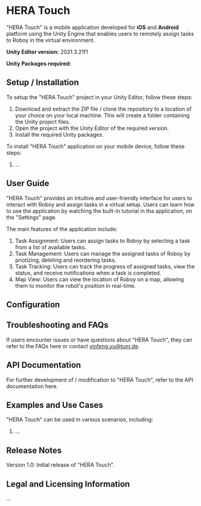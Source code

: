 # HERA Touch

"HERA Touch" is a mobile application developed for **iOS** and **Android** platform using the Unity Engine that enables users to remotely assign tasks to Roboy in the virtual environment.

**Unity Editor version:** 2021.3.21f1

**Unity Packages required:** 

## Setup / Installation
To setup the "HERA Touch" project in your Unity Editor, follow these steps:

1. Download and extract the ZIP file / clone the repository to a location of your choice on your local machine. This will create a folder containing the Unity project files.
2. Open the project with the Unity Editor of the required version. 
3. Install the required Unity packages.

To install "HERA Touch" application on your mobile device, follow these steps:
1. ...

## User Guide
"HERA Touch" provides an intuitive and user-friendly interface for users to interact with Roboy and assign tasks in a virtual setup. Users can learn how to use the application by watching the built-in tutorial in tha application, on the "Settings" page.

The main features of the application include:
1. Task Assignment: Users can assign tasks to Roboy by selecting a task from a list of available tasks.
2. Task Management: Users can manage the assigned tasks of Roboy by priotizing, deleting and reordering tasks.
3. Task Tracking: Users can track the progress of assigned tasks, view the status, and receive notifications when a task is completed.
4. Map View: Users can view the location of Roboy on a map, allowing them to monitor the robot's position in real-time.

## Configuration

## Troubleshooting and FAQs
If users encounter issues or have questions about "HERA Touch", they can refer to the FAQs here or contact yinfeng.yu@tum.de.

## API Documentation
For further development of / modification to "HERA Touch", refer to the API documentation here.

## Examples and Use Cases
"HERA Touch" can be used in various scenarios, including:

1. ...

## Release Notes
Version 1.0: Initial release of "HERA Touch".

## Legal and Licensing Information
...

